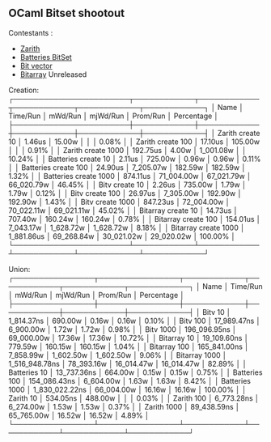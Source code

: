 OCaml Bitset shootout
---------------------

Contestants :

  - [Zarith](https://github.com/ocaml/zarith)
  - [Batteries BitSet](https://github.com/ocaml-batteries-team/batteries-included/blob/master/src/batBitSet.ml)
  - [Bit vector](https://github.com/backtracking/bitv)
  - [Bitarray](https://github.com/travisbrady/ocaml-bitarray)  Unreleased

Creation:
┌───────────────────────┬────────────┬────────────┬────────────┬────────────┬────────────┐
│ Name                  │   Time/Run │    mWd/Run │   mjWd/Run │   Prom/Run │ Percentage │
├───────────────────────┼────────────┼────────────┼────────────┼────────────┼────────────┤
│ Zarith create 10      │     1.46us │     15.00w │            │            │      0.08% │
│ Zarith create 100     │    17.10us │    105.00w │            │            │      0.91% │
│ Zarith create 1000    │   192.75us │      4.00w │  1_001.08w │            │     10.24% │
│ Batteries create 10   │     2.11us │    725.00w │      0.96w │      0.96w │      0.11% │
│ Batteries create 100  │    24.90us │  7_205.07w │    182.59w │    182.59w │      1.32% │
│ Batteries create 1000 │   874.11us │ 71_004.00w │ 67_021.79w │ 66_020.79w │     46.45% │
│ Bitv create 10        │     2.26us │    735.00w │      1.79w │      1.79w │      0.12% │
│ Bitv create 100       │    26.97us │  7_305.00w │    192.90w │    192.90w │      1.43% │
│ Bitv create 1000      │   847.23us │ 72_004.00w │ 70_022.11w │ 69_021.11w │     45.02% │
│ Bitarray create 10    │    14.73us │    707.40w │    160.24w │    160.24w │      0.78% │
│ Bitarray create 100   │   154.01us │  7_043.17w │  1_628.72w │  1_628.72w │      8.18% │
│ Bitarray create 1000  │ 1_881.86us │ 69_268.84w │ 30_021.02w │ 29_020.02w │    100.00% │
└───────────────────────┴────────────┴────────────┴────────────┴────────────┴────────────┘

Union:
┌────────────────┬────────────────┬────────────┬────────────┬────────────┬────────────┐
│ Name           │       Time/Run │    mWd/Run │   mjWd/Run │   Prom/Run │ Percentage │
├────────────────┼────────────────┼────────────┼────────────┼────────────┼────────────┤
│ Bitv 10        │     1_814.37ns │    690.00w │      0.16w │      0.16w │      0.10% │
│ Bitv 100       │    17_989.47ns │  6_900.00w │      1.72w │      1.72w │      0.98% │
│ Bitv 1000      │   196_096.95ns │ 69_000.00w │     17.36w │     17.36w │     10.72% │
│ Bitarray 10    │    19_109.60ns │    779.59w │    160.15w │    160.15w │      1.04% │
│ Bitarray 100   │   165_841.00ns │  7_858.99w │  1_602.50w │  1_602.50w │      9.06% │
│ Bitarray 1000  │ 1_516_948.78ns │ 78_393.16w │ 16_014.47w │ 16_014.47w │     82.89% │
│ Batteries 10   │    13_737.36ns │    664.00w │      0.15w │      0.15w │      0.75% │
│ Batteries 100  │   154_086.43ns │  6_604.00w │      1.63w │      1.63w │      8.42% │
│ Batteries 1000 │ 1_830_022.22ns │ 66_004.00w │     16.16w │     16.16w │    100.00% │
│ Zarith 10      │       534.05ns │    488.00w │            │            │      0.03% │
│ Zarith 100     │     6_773.28ns │  6_274.00w │      1.53w │      1.53w │      0.37% │
│ Zarith 1000    │    89_438.59ns │ 65_765.00w │     16.52w │     16.52w │      4.89% │
└────────────────┴────────────────┴────────────┴────────────┴────────────┴────────────┘


  
